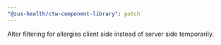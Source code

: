 ```yaml
---
"@zus-health/ctw-component-library": patch
---
```


Alter filtering for allergies client side instead of server side temporarily.
